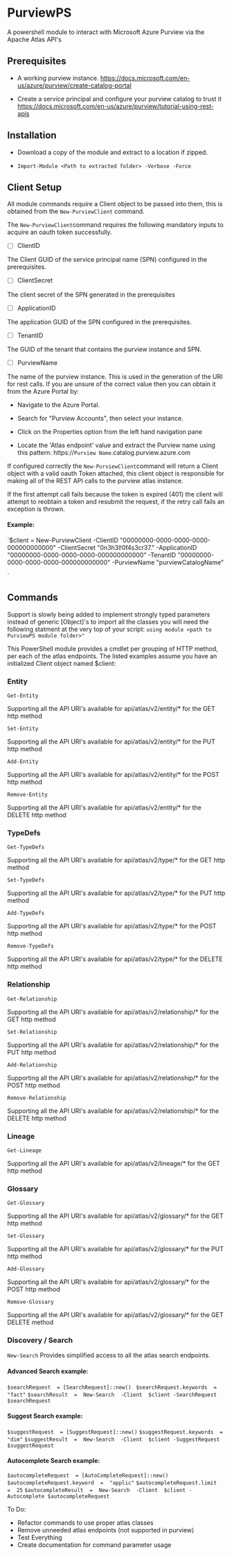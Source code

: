   

# PurviewPS

A powershell module to interact with Microsoft Azure Purview via the Apache Atlas API's

  

## Prerequisites

  

- A working purview instance. https://docs.microsoft.com/en-us/azure/purview/create-catalog-portal

- Create a service principal and configure your purview catalog to trust it https://docs.microsoft.com/en-us/azure/purview/tutorial-using-rest-apis

## Installation

- Download a copy of the module and extract to a location if zipped.

-  `Import-Module <Path to extracted folder> -Verbose -Force `

  

## Client Setup

All module commands require a Client object to be passed into them, this is obtained from the `New-PurviewClient` command.

  

The `New-PurviewClient`command requires the following mandatory inputs to acquire an oauth token successfully.

  

- [ ] ClientID

The Client GUID of the service principal name (SPN) configured in the prerequisites.

- [ ] ClientSecret

The client secret of the SPN generated in the prerequisites

- [ ] ApplicationID

The application GUID of the SPN configured in the prerequisites.

- [ ] TenantID

The GUID of the tenant that contains the purview instance and SPN.

- [ ] PurviewName

The name of the purview instance. This is used in the generation of the URI for rest calls. If you are unsure of the correct value then you can obtain it from the Azure Portal by:

- Navigate to the Azure Portal.

- Search for "Purview Accounts", then select your instance.

- Click on the Properties option from the left hand navigation pane

- Locate the 'Atlas endpoint' value and extract the Purview name using this pattern: https://`Purview Name`.catalog.purview.azure.com

  

If configured correctly the `New-PurviewClient`command will return a Client object with a valid oauth Token attached, this client object is responsible for making all of the REST API calls to the purview atlas instance.

  

If the first attempt call fails because the token is expired (401) the client will attempt to reobtain a token and resubmit the request, if the retry call fails an exception is thrown.

  

#### Example:

`$client = New-PurviewClient -ClientID "00000000-0000-0000-0000-000000000000" -ClientSecret "0n3h3l!0f4s3cr37." -ApplicationID "00000000-0000-0000-0000-000000000000" -TenantID "00000000-0000-0000-0000-000000000000" -PurviewName "purviewCatalogName"

`

  

## Commands

Support is slowly being added to implement strongly typed parameters instead of generic [Object]'s to import all the classes you will need the following statment at the very top of your script:
`using module <path to PurviewPS module folder>"`

This PowerShell module provides a cmdlet per grouping of HTTP method, per each of the atlas endpoints. The listed examples assume you have an initialized Client object named $client:

### Entity

`Get-Entity`

Supporting all the API URI's available for api/atlas/v2/entity/* for the GET http method

  

`Set-Entity`

Supporting all the API URI's available for api/atlas/v2/entity/* for the PUT http method

  

`Add-Entity`

Supporting all the API URI's available for api/atlas/v2/entity/* for the POST http method

  

`Remove-Entity`

Supporting all the API URI's available for api/atlas/v2/entity/* for the DELETE http method

  
  

### TypeDefs

`Get-TypeDefs`

Supporting all the API URI's available for api/atlas/v2/type/* for the GET http method

  

`Set-TypeDefs`

Supporting all the API URI's available for api/atlas/v2/type/* for the PUT http method

  

`Add-TypeDefs`

Supporting all the API URI's available for api/atlas/v2/type/* for the POST http method

  

`Remove-TypeDefs`

Supporting all the API URI's available for api/atlas/v2/type/* for the DELETE http method

  
  

### Relationship

`Get-Relationship`

Supporting all the API URI's available for api/atlas/v2/relationship/* for the GET http method

  

`Set-Relationship`

Supporting all the API URI's available for api/atlas/v2/relationship/* for the PUT http method

  

`Add-Relationship`

Supporting all the API URI's available for api/atlas/v2/relationship/* for the POST http method

  

`Remove-Relationship`

Supporting all the API URI's available for api/atlas/v2/relationship/* for the DELETE http method

  
  

### Lineage

`Get-Lineage`

Supporting all the API URI's available for api/atlas/v2/lineage/* for the GET http method

  

### Glossary

`Get-Glossary`

Supporting all the API URI's available for api/atlas/v2/glossary/* for the GET http method

  

`Set-Glossary`

Supporting all the API URI's available for api/atlas/v2/glossary/* for the PUT http method

  

`Add-Glossary`

Supporting all the API URI's available for api/atlas/v2/glossary/* for the POST http method

  

`Remove-Glossary`

Supporting all the API URI's available for api/atlas/v2/glossary/* for the GET DELETE method

  

### Discovery / Search
`New-Search` 
Provides simplified access to all the atlas search endpoints.
 #### Advanced Search example:
`$searchRequest  = [SearchRequest]::new() `
`$searchRequest.keywords  =  "fact"`
`$searchResult  =  New-Search  -Client  $client -SearchRequest $searchRequest`

  

#### Suggest Search example:
`$suggestRequest  = [SuggestRequest]::new()`
`$suggestRequest.keywords  =  "dim"`
`$suggestResult  =  New-Search  -Client  $client -SuggestRequest $suggestRequest`

#### Autocomplete Search example:
`$autocompleteRequest  = [AutoCompleteRequest]::new()`
`$autocompleteRequest.keyword  =  "applic"`
`$autocompleteRequest.limit  =  25`
`$autocompleteResult  =  New-Search  -Client  $client -Autocomplete $autocompleteRequest`
  

To Do:


- Refactor commands to use proper atlas classes
- Remove unneeded atlas endpoints (not supported in purview)
- Test Everything
- Create documentation for command parameter usage
